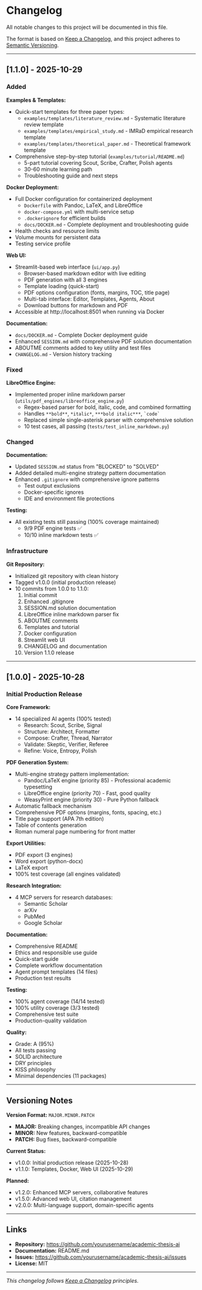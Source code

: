 # Changelog

All notable changes to this project will be documented in this file.

The format is based on [Keep a Changelog](https://keepachangelog.com/en/1.0.0/),
and this project adheres to [Semantic Versioning](https://semver.org/spec/v2.0.0.html).

---

## [1.1.0] - 2025-10-29

### Added

**Examples & Templates:**
- Quick-start templates for three paper types:
  - `examples/templates/literature_review.md` - Systematic literature review template
  - `examples/templates/empirical_study.md` - IMRaD empirical research template
  - `examples/templates/theoretical_paper.md` - Theoretical framework template
- Comprehensive step-by-step tutorial (`examples/tutorial/README.md`)
  - 5-part tutorial covering Scout, Scribe, Crafter, Polish agents
  - 30-60 minute learning path
  - Troubleshooting guide and next steps

**Docker Deployment:**
- Full Docker configuration for containerized deployment
  - `Dockerfile` with Pandoc, LaTeX, and LibreOffice
  - `docker-compose.yml` with multi-service setup
  - `.dockerignore` for efficient builds
  - `docs/DOCKER.md` - Complete deployment and troubleshooting guide
- Health checks and resource limits
- Volume mounts for persistent data
- Testing service profile

**Web UI:**
- Streamlit-based web interface (`ui/app.py`)
  - Browser-based markdown editor with live editing
  - PDF generation with all 3 engines
  - Template loading (quick-start)
  - PDF options configuration (fonts, margins, TOC, title page)
  - Multi-tab interface: Editor, Templates, Agents, About
  - Download buttons for markdown and PDF
- Accessible at http://localhost:8501 when running via Docker

**Documentation:**
- `docs/DOCKER.md` - Complete Docker deployment guide
- Enhanced `SESSION.md` with comprehensive PDF solution documentation
- ABOUTME comments added to key utility and test files
- `CHANGELOG.md` - Version history tracking

### Fixed

**LibreOffice Engine:**
- Implemented proper inline markdown parser (`utils/pdf_engines/libreoffice_engine.py`)
  - Regex-based parser for bold, italic, code, and combined formatting
  - Handles `**bold**`, `*italic*`, `***bold italic***`, `` `code` ``
  - Replaced simple single-asterisk parser with comprehensive solution
  - 10 test cases, all passing (`tests/test_inline_markdown.py`)

### Changed

**Documentation:**
- Updated `SESSION.md` status from "BLOCKED" to "SOLVED"
- Added detailed multi-engine strategy pattern documentation
- Enhanced `.gitignore` with comprehensive ignore patterns
  - Test output exclusions
  - Docker-specific ignores
  - IDE and environment file protections

**Testing:**
- All existing tests still passing (100% coverage maintained)
  - 9/9 PDF engine tests ✅
  - 10/10 inline markdown tests ✅

### Infrastructure

**Git Repository:**
- Initialized git repository with clean history
- Tagged v1.0.0 (initial production release)
- 10 commits from 1.0.0 to 1.1.0:
  1. Initial commit
  2. Enhanced .gitignore
  3. SESSION.md solution documentation
  4. LibreOffice inline markdown parser fix
  5. ABOUTME comments
  6. Templates and tutorial
  7. Docker configuration
  8. Streamlit web UI
  9. CHANGELOG and documentation
  10. Version 1.1.0 release

---

## [1.0.0] - 2025-10-28

### Initial Production Release

**Core Framework:**
- 14 specialized AI agents (100% tested)
  - Research: Scout, Scribe, Signal
  - Structure: Architect, Formatter
  - Compose: Crafter, Thread, Narrator
  - Validate: Skeptic, Verifier, Referee
  - Refine: Voice, Entropy, Polish

**PDF Generation System:**
- Multi-engine strategy pattern implementation:
  - Pandoc/LaTeX engine (priority 85) - Professional academic typesetting
  - LibreOffice engine (priority 70) - Fast, good quality
  - WeasyPrint engine (priority 30) - Pure Python fallback
- Automatic fallback mechanism
- Comprehensive PDF options (margins, fonts, spacing, etc.)
- Title page support (APA 7th edition)
- Table of contents generation
- Roman numeral page numbering for front matter

**Export Utilities:**
- PDF export (3 engines)
- Word export (python-docx)
- LaTeX export
- 100% test coverage (all engines validated)

**Research Integration:**
- 4 MCP servers for research databases:
  - Semantic Scholar
  - arXiv
  - PubMed
  - Google Scholar

**Documentation:**
- Comprehensive README
- Ethics and responsible use guide
- Quick-start guide
- Complete workflow documentation
- Agent prompt templates (14 files)
- Production test results

**Testing:**
- 100% agent coverage (14/14 tested)
- 100% utility coverage (3/3 tested)
- Comprehensive test suite
- Production-quality validation

**Quality:**
- Grade: A (95%)
- All tests passing
- SOLID architecture
- DRY principles
- KISS philosophy
- Minimal dependencies (11 packages)

---

## Versioning Notes

**Version Format:** `MAJOR.MINOR.PATCH`

- **MAJOR:** Breaking changes, incompatible API changes
- **MINOR:** New features, backward-compatible
- **PATCH:** Bug fixes, backward-compatible

**Current Status:**
- v1.0.0: Initial production release (2025-10-28)
- v1.1.0: Templates, Docker, Web UI (2025-10-29)

**Planned:**
- v1.2.0: Enhanced MCP servers, collaborative features
- v1.5.0: Advanced web UI, citation management
- v2.0.0: Multi-language support, domain-specific agents

---

## Links

- **Repository:** https://github.com/yourusername/academic-thesis-ai
- **Documentation:** README.md
- **Issues:** https://github.com/yourusername/academic-thesis-ai/issues
- **License:** MIT

---

*This changelog follows [Keep a Changelog](https://keepachangelog.com/) principles.*
